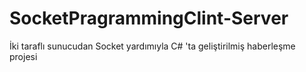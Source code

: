 # SocketPragrammingClint-Server
İki taraflı sunucudan Socket yardımıyla C# 'ta geliştirilmiş haberleşme projesi
